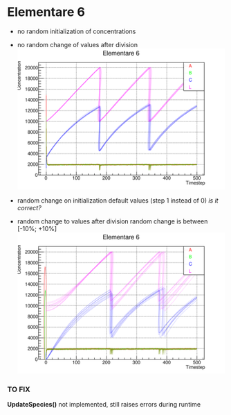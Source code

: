 # Elementare 6 

* no random initialization of concentrations
* no random change of values after division
![graph](elementare_6.svg)

* random change on initialization default values (step 1 instead of 0) _is it correct?_
* random change to values after division
random change is between [-10%; +10%]
![random change](random_change.svg)
### TO FIX
__UpdateSpecies()__ not implemented, still raises errors during runtime